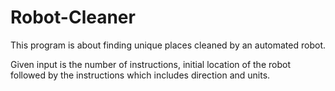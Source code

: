 # Robot-Cleaner
This program is about finding unique places cleaned by an automated robot.

Given input is the number of instructions, initial location of the robot followed by the instructions which includes direction and units.

